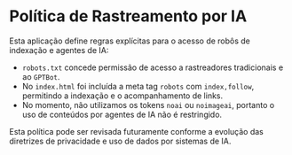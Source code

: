 # Política de Rastreamento por IA

Esta aplicação define regras explícitas para o acesso de robôs de indexação e agentes de IA:

- `robots.txt` concede permissão de acesso a rastreadores tradicionais e ao `GPTBot`.
- No `index.html` foi incluída a meta tag `robots` com `index,follow`, permitindo a indexação e o acompanhamento de links.
- No momento, não utilizamos os tokens `noai` ou `noimageai`, portanto o uso de conteúdos por agentes de IA não é restringido.

Esta política pode ser revisada futuramente conforme a evolução das diretrizes de privacidade e uso de dados por sistemas de IA.
